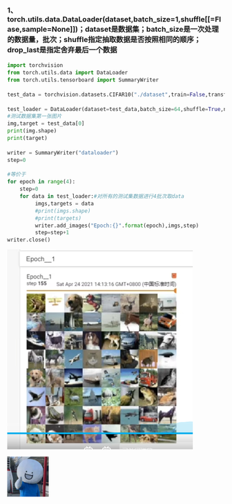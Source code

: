 ### 1、torch.utils.data.DataLoader(dataset,batch_size=1,shuffle[[=Flase,sample=None]])；dataset是数据集；batch_size是一次处理的数据量，批次；shuffle指定抽取数据是否按照相同的顺序；drop_last是指定舍弃最后一个数据

```python
import torchvision
from torch.utils.data import DataLoader
from torch.utils.tensorboard import SummaryWriter

test_data = torchvision.datasets.CIFAR10("./dataset",train=False,transform=tochvision.transforms.ToTensor())

test_loader = DataLoader(dataset=test_data,batch_size=64,shuffle=True,num_workers=0,drop_last=False)
#测试数据集第一张图片
img,target = test_data[0]
print(img.shape)
print(target)

writer = SummaryWriter("dataloader")
step=0

#等价于
for epoch in range(4):
    step=0
	for data in test_loader:#对所有的测试集数据进行4批次取data
   		 imgs,targets = data
  	 	 #print(imgs.shape)
  	 	 #print(targets)
	     writer.add_images("Epoch:{}".format(epoch),imgs,step)
   		 step=step+1
writer.close()

```

![](https://github.com/WeiGuang1214/Study-Notes/blob/master/images/1727098476206.jpg)

![](https://github.com/WeiGuang1214/Study-Notes/blob/master/images/image.png)
